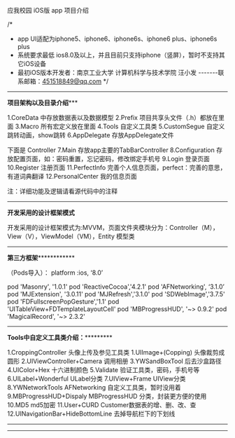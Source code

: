
应我校园 iOS版 app 项目介绍

/*
 * app UI适配为iphone5、iphone6、iphone6s、iphone6 plus、iphone6s plus
 * 系统要求最低 ios8.0及以上，并且目前只支持iphone（竖屏），暂时不支持其它iOS设备
 * 最初iOS版本开发者：南京工业大学 计算机科学与技术学院 汪小发 -------联系邮箱：451518849@qq.com
*/

*******************************************************************************************************
******************************************项目架构以及目录介绍*********************************************

1.CoreData  中存放数据表以及数据模型
2.Prefix    项目共享头文件（.h）都放在里面
3.Macro     所有宏定义放在里面
4.Tools     自定义工具类
5.CustomSegue   自定义跳转动画，show跳转
6.AppDelegate   存放AppDelegate文件

下面是 Controller
7.Main          存放app主要的TabBarController
8.Configuration 存放配置页面，如：密码重置，忘记密码，修改绑定手机号
9.Login         登录页面
10.Register     注册页面
11.PerfectInfo  完善个人信息页面，perfect：完善的意思，有道词典翻译
12.PersonalCenter       我的信息页面

注：详细功能及逻辑请看源代码中的注释

*******************************************************************************************************
******************************************开发采用的设计框架模式******************************************

开发采用的设计框架模式为:MVVM，页面文件夹模块分为：Controller（M），View（V），ViewModel（VM），Entity 模型类


*******************************************************************************************************
****************************************第三方框架****************************************************

（Pods导入）：
platform :ios, ‘8.0’

pod 'Masonry', '1.0.1'
pod 'ReactiveCocoa','4.2.1'
pod 'AFNetworking', ‘3.1.0’
pod 'MJExtension', '3.0.11'
pod 'MJRefresh','3.1.0'
pod 'SDWebImage','3.7.5'
pod 'FDFullscreenPopGesture','1.1'
pod 'UITableView+FDTemplateLayoutCell'
pod 'MBProgressHUD', '~> 0.9.2'
pod 'MagicalRecord', '~> 2.3.2'

*******************************************************************************************************
************************************Tools中自定义工具类介绍：*********************************************

1.CroppingController 头像上传及参见工具类
1.UIImage+(Copping) 头像裁剪成圆形
2.UIViewController+Camera 调用相册
3.YWSandBoxTool 后去沙盒路径
4.UIColor+Hex 十六进制颜色
5.Validate 验证工具类，密码，手机号等
6.UILabel+Wonderful ULabel分类
7.UIView+Frame UIView分类
8.YWNetworkTools AFNetworking 自定义工具类，暂时没用着
9.MBProgressHUD+Dispaly MBProgressHUD 分类，封装更方便的使用
10.MD5  md5加密
11.User+CURD Customer数据表的增、删、改、查
12.UINavigationBar+HideBottomLine 去掉导航栏下的下划线

*******************************************************************************************************
*******************************************************************************************************













